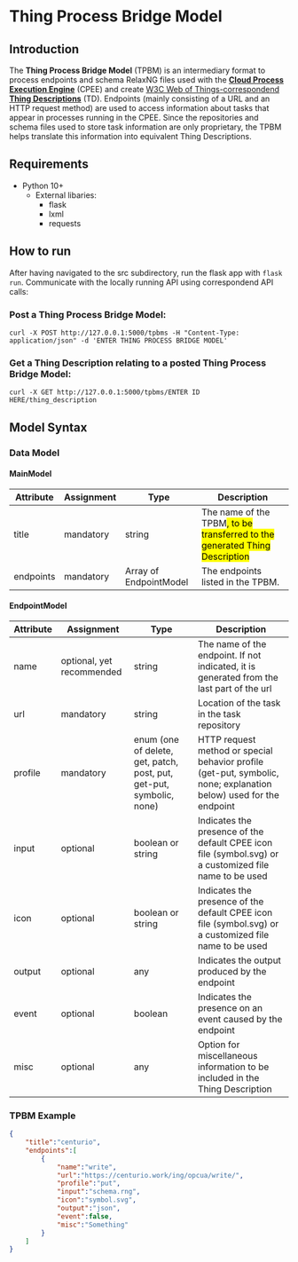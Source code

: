 
# Thing Process Bridge Model

## Introduction

The **Thing Process Bridge Model** (TPBM) is an intermediary format to process endpoints and schema RelaxNG files used with the **[Cloud Process Execution Engine](https://cpee.org/)** (CPEE) and create [W3C Web of Things-correspondend **Thing Descriptions**](https://www.w3.org/TR/wot-thing-description11/) (TD).
Endpoints (mainly consisting of a URL and an HTTP request method) are used to access information about tasks that appear in processes running in the CPEE. Since the repositories and schema files used to store task information are only proprietary, the TPBM helps translate this information into equivalent Thing Descriptions.

## Requirements

- Python 10+
	- External libaries:
		- flask
		- lxml
		- requests

## How to run

After having navigated to the src subdirectory, run the flask app with `flask run`. Communicate with the locally running API using correspondend API calls:

### Post a Thing Process Bridge Model:

`curl -X POST http://127.0.0.1:5000/tpbms -H "Content-Type: application/json" -d 'ENTER THING PROCESS BRIDGE MODEL'`

### Get a Thing Description relating to a posted Thing Process Bridge Model:

`curl -X GET http://127.0.0.1:5000/tpbms/ENTER ID HERE/thing_description`

## Model Syntax
### Data Model
#### MainModel
|Attribute|Assignment|Type|Description|
|-|-|-|-|
|title|mandatory|string|The name of the TPBM<mark>, to be transferred to the generated Thing Description</mark>|
|endpoints|mandatory|Array of EndpointModel|The endpoints listed in the TPBM.|
#### EndpointModel
|Attribute|Assignment|Type|Description|
|-|-|-|-|
|name|optional, yet recommended|string|The name of the endpoint. If not indicated, it is generated from the last part of the url|
|url|mandatory|string|Location of the task in the task repository|
|profile|mandatory|enum (one of delete, get, patch, post, put, get-put, symbolic, none)|HTTP request method or special behavior profile (get-put, symbolic, none; explanation below) used for the endpoint|
|input|optional|boolean or string|Indicates the presence of the default CPEE icon file (symbol.svg) or a customized file name to be used|
|icon|optional|boolean or string|Indicates the presence of the default CPEE icon file (symbol.svg) or a customized file name to be used|
|output|optional|any|Indicates the output produced by the endpoint|
|event|optional|boolean|Indicates the presence on an event caused by the endpoint|
|misc|optional|any|Option for miscellaneous information to be included in the Thing Description|



### TPBM Example
```json
{
	"title":"centurio",
	"endpoints":[
		{
			"name":"write",
			"url":"https://centurio.work/ing/opcua/write/",
			"profile":"put",
			"input":"schema.rng",
			"icon":"symbol.svg",
			"output":"json",
			"event":false,
			"misc":"Something"
		}
	]
}
```